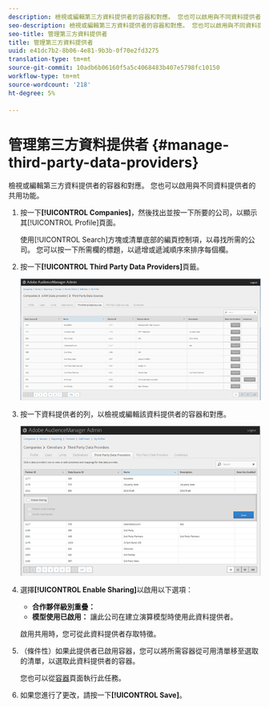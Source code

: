 ```yaml
---
description: 檢視或編輯第三方資料提供者的容器和對應。 您也可以啟用與不同資料提供者的共用功能。
seo-description: 檢視或編輯第三方資料提供者的容器和對應。 您也可以啟用與不同資料提供者的共用功能。
seo-title: 管理第三方資料提供者
title: 管理第三方資料提供者
uuid: e41dc7b2-8b06-4e81-9b3b-0f70e2fd3275
translation-type: tm+mt
source-git-commit: 10adb6b06160f5a5c4068483b407e5798fc10150
workflow-type: tm+mt
source-wordcount: '218'
ht-degree: 5%

---
```



# 管理第三方資料提供者 {#manage-third-party-data-providers}

檢視或編輯第三方資料提供者的容器和對應。 您也可以啟用與不同資料提供者的共用功能。

1. 按一下&#x200B;**[!UICONTROL Companies]**，然後找出並按一下所要的公司，以顯示其[!UICONTROL Profile]頁面。

   使用[!UICONTROL Search]方塊或清單底部的編頁控制項，以尋找所需的公司。 您可以按一下所需欄的標題，以遞增或遞減順序來排序每個欄。
1. 按一下&#x200B;**[!UICONTROL Third Party Data Providers]**&#x200B;頁籤。

   ![](assets/third_party_providers.png)

1. 按一下資料提供者的列，以檢視或編輯該資料提供者的容器和對應。

   ![步驟結果](assets/third_party_providers_edit.png)

1. 選擇&#x200B;**[!UICONTROL Enable Sharing]**&#x200B;以啟用以下選項：

   * **合作夥伴級別重疊：**
   * **模型使用已啟用：** 讓此公司在建立演算模型時使用此資料提供者。

   啟用共用時，您可從此資料提供者存取特徵。

1. （條件性）如果此提供者已啟用容器，您可以將所需容器從可用清單移至選取的清單，以選取此資料提供者的容器。

   您也可以從[容器](../companies/admin-manage-containers.md#task_61DB5CEECC5049DD8D059C642AC3F967)頁面執行此任務。
1. 如果您進行了更改，請按一下&#x200B;**[!UICONTROL Save]**。